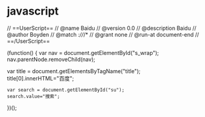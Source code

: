 # javascript
// ==UserScript==
// @name         Baidu
// @version      0.0
// @description  Baidu
// @author       Boyden
// @match        *://*/*
// @grant        none
// @run-at       document-end
// ==/UserScript==

(function() {
   var nav = document.getElementById("s_wrap");
   nav.parentNode.removeChild(nav);

   var title = document.getElementsByTagName("title");
   title[0].innerHTML="百度";
    
    var search = document.getElementById("su");
    search.value="搜索";
})();
